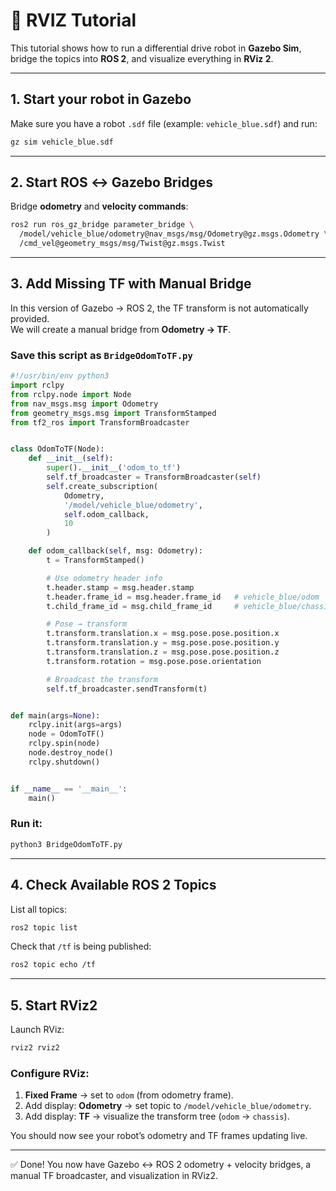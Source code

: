 # 🚗 RVIZ Tutorial

This tutorial shows how to run a differential drive robot in **Gazebo Sim**, bridge the topics into **ROS 2**, and visualize everything in **RViz 2**.  

---

## 1. Start your robot in Gazebo
Make sure you have a robot `.sdf` file (example: `vehicle_blue.sdf`) and run:

```bash
gz sim vehicle_blue.sdf
```

---

## 2. Start ROS ↔ Gazebo Bridges
Bridge **odometry** and **velocity commands**:

```bash
ros2 run ros_gz_bridge parameter_bridge \
  /model/vehicle_blue/odometry@nav_msgs/msg/Odometry@gz.msgs.Odometry \
  /cmd_vel@geometry_msgs/msg/Twist@gz.msgs.Twist
```

---

## 3. Add Missing TF with Manual Bridge
In this version of Gazebo → ROS 2, the TF transform is not automatically provided.  
We will create a manual bridge from **Odometry → TF**.

### Save this script as `BridgeOdomToTF.py`
```python
#!/usr/bin/env python3
import rclpy
from rclpy.node import Node
from nav_msgs.msg import Odometry
from geometry_msgs.msg import TransformStamped
from tf2_ros import TransformBroadcaster


class OdomToTF(Node):
    def __init__(self):
        super().__init__('odom_to_tf')
        self.tf_broadcaster = TransformBroadcaster(self)
        self.create_subscription(
            Odometry,
            '/model/vehicle_blue/odometry',
            self.odom_callback,
            10
        )

    def odom_callback(self, msg: Odometry):
        t = TransformStamped()

        # Use odometry header info
        t.header.stamp = msg.header.stamp
        t.header.frame_id = msg.header.frame_id   # vehicle_blue/odom
        t.child_frame_id = msg.child_frame_id     # vehicle_blue/chassis

        # Pose → transform
        t.transform.translation.x = msg.pose.pose.position.x
        t.transform.translation.y = msg.pose.pose.position.y
        t.transform.translation.z = msg.pose.pose.position.z
        t.transform.rotation = msg.pose.pose.orientation

        # Broadcast the transform
        self.tf_broadcaster.sendTransform(t)


def main(args=None):
    rclpy.init(args=args)
    node = OdomToTF()
    rclpy.spin(node)
    node.destroy_node()
    rclpy.shutdown()


if __name__ == '__main__':
    main()
```

### Run it:
```bash
python3 BridgeOdomToTF.py
```

---

## 4. Check Available ROS 2 Topics
List all topics:

```bash
ros2 topic list
```

Check that `/tf` is being published:

```bash
ros2 topic echo /tf
```

---

## 5. Start RViz2
Launch RViz:

```bash
rviz2 rviz2
```

### Configure RViz:
1. **Fixed Frame** → set to `odom` (from odometry frame).  
2. Add display: **Odometry** → set topic to `/model/vehicle_blue/odometry`.  
3. Add display: **TF** → visualize the transform tree (`odom` → `chassis`).  

You should now see your robot’s odometry and TF frames updating live.

---

✅ Done! You now have Gazebo ↔ ROS 2 odometry + velocity bridges, a manual TF broadcaster, and visualization in RViz2.
